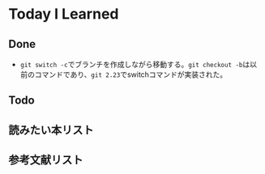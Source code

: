 # Today I Learned

## Done
- `git switch -c`でブランチを作成しながら移動する。`git checkout -b`は以前のコマンドであり、`git 2.23`でswitchコマンドが実装された。

## Todo

## 読みたい本リスト

## 参考文献リスト
